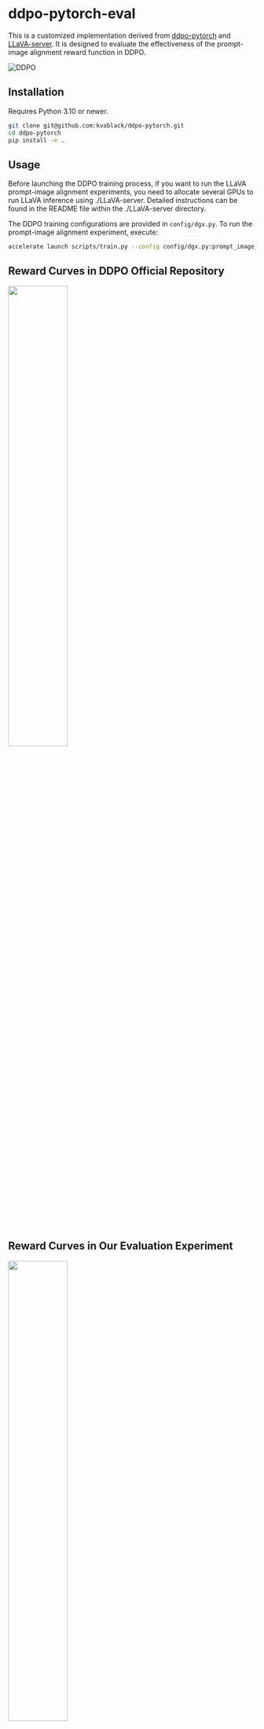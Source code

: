 # ddpo-pytorch-eval

This is a customized implementation derived from [ddpo-pytorch](https://github.com/kvablack/ddpo-pytorch) and [LLaVA-server](https://github.com/kvablack/LLaVA-server). It is designed to evaluate the effectiveness of the prompt-image alignment reward function in DDPO.

![DDPO](teaser.jpg)

## Installation
Requires Python 3.10 or newer.

```bash
git clone git@github.com:kvablack/ddpo-pytorch.git
cd ddpo-pytorch
pip install -e .
```

## Usage
Before launching the DDPO training process, if you want to run the LLaVA prompt-image alignment experiments, you need to allocate several GPUs to run LLaVA inference using ./LLaVA-server. Detailed instructions can be found in the README file within the ./LLaVA-server directory.

The DDPO training configurations are provided in `config/dgx.py`. To run the prompt-image alignment experiment, execute:
```bash
accelerate launch scripts/train.py --config config/dgx.py:prompt_image_alignment
```

## Reward Curves in DDPO Official Repository
<img src="https://github.com/kvablack/ddpo-pytorch/assets/12429600/393a929e-36af-46f2-8022-33384bdae1c8" width="49%">

## Reward Curves in Our Evaluation Experiment
<img src="https://github.com/Dswn888/ddpo-pytorch-eval/assets/reward_curve.png" width="49%">
